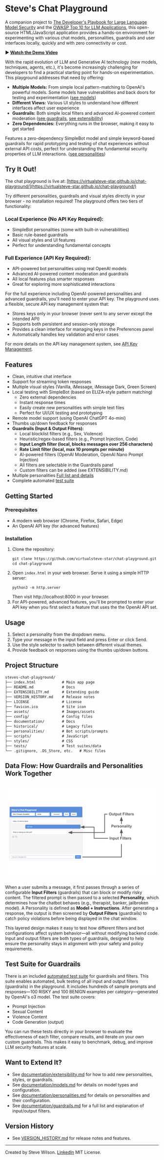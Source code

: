 # Steve's Chat Playground

A companion project to [The Developer's Playbook for Large Language Model Security](https://www.amazon.com/Developers-Playbook-Large-Language-Security/dp/109816220X) and the [OWASP Top 10 for LLM Applications](https://genai.owasp.org), this open-source HTML/JavaScript application provides a hands-on environment for experimenting with various chat models, personalities, guardrails and user interfaces locally, quickly and with zero connectivity or cost.

**▶️ [Watch the Demo Video](https://youtu.be/3lPvKyifFMI)**

With the rapid evolution of LLM and Generative AI technology (new models, techniques, agents, etc.), it's become increasingly challenging for developers to find a practical starting point for hands-on experimentation. This playground addresses that need by offering:

- **Multiple Models:** From simple local pattern-matching to OpenAI's powerful models.  Some models have vulnerabilities and back doors for testing and experimentation ([see models](documentation/models.md))
- **Different Views:** Various UI styles to understand how different interfaces affect user experience
- **Guardrails:** Both simple local filters and advanced AI-powered content moderation ([see guardrails](documentation/guardrails.md), [see extensibility](documentation/extensibility.md))
- **Zero Dependencies:** Everything runs in the browser, making it easy to get started

Features a zero-dependency SimpleBot model and simple keyword-based guardrails for rapid prototyping and testing of chat experiences without external API costs, perfect for understanding the fundamental security properties of LLM interactions. ([see personalities](documentation/personalities.md))

## Try It Out!

The chat playground is live at: [https://virtualsteve-star.github.io/chat-playground/](https://virtualsteve-star.github.io/chat-playground/)

Try different personalities, guardrails and visual styles directly in your browser - no installation required! The playground offers two tiers of functionality:

### Local Experience (No API Key Required):
- SimpleBot personalities (some with built-in vulnerabilities)
- Basic rule-based guardrails
- All visual styles and UI features
- Perfect for understanding fundamental concepts

### Full Experience (API Key Required):
- API-powered bot personalities using real OpenAI models
- Advanced AI-powered content moderation and guardrails
- All local features plus smarter responses
- Great for exploring more sophisticated interactions

For the full experience including OpenAI-powered personalities and advanced guardrails, you'll need to enter your API key. The playground uses a flexible, secure API key management system that:
- Stores keys only in your browser (never sent to any server except the intended API)
- Supports both persistent and session-only storage
- Provides a clean interface for managing keys in the Preferences panel
- Automatically handles key validation and error cases

For more details on the API key management system, see [API Key Management](documentation/api_key_management.md).

## Features
- Clean, intuitive chat interface
- Support for streaming token responses
- Multiple visual styles (Vanilla, iMessage, iMessage Dark, Green Screen)
- Local testing with SimpleBot (based on ELIZA-style pattern matching)
  - Zero external dependencies
  - Instant response times
  - Easily create new personalities with simple text files
  - Perfect for UI/UX testing and prototyping
- Remote model support (using OpenAI ChatGPT 4o-mini)
- Thumbs up/down feedback for responses
- **Guardrails (Input & Output Filters):**
  - Local blocklist filters (e.g., Sex, Violence)
  - Heuristic/regex-based filters (e.g., Prompt Injection, Code)
  - **Input Length filter (local, blocks messages over 256 characters)**
  - **Rate Limit filter (local, max 10 prompts per minute)**
  - AI-powered filters (OpenAI Moderation, OpenAI Nano Prompt Injection)
  - All filters are selectable in the Guardrails panel
  - Custom filters can be added (see EXTENSIBILITY.md)
- Multiple personalities [Full list and details](documentation/personalities.md)
- Complete automated [test suite](documentation/tests.md)

## Getting Started

### Prerequisites
- A modern web browser (Chrome, Firefox, Safari, Edge)
- An OpenAI API key (for advanced features)

### Installation
1. Clone the repository:
   ```
   git clone https://github.com/virtualsteve-star/chat-playground.git
   cd chat-playground
   ```
2. Open `index.html` in your web browser. Serve it using a simple HTTP server:
   ```
   python3 -m http.server
   ```
   Then visit http://localhost:8000 in your browser.
3. For API-powered, advanced features, you'll be prompted to enter your API key when you first select a feature that uses the the OpenAI API set.

## Usage
1. Select a personality from the dropdown menu.
2. Type your message in the input field and press Enter or click Send.
3. Use the style selector to switch between different visual themes.
4. Provide feedback on responses using the thumbs up/down buttons.

## Project Structure

```
steves-chat-playground/
├── index.html            # Main app page
├── README.md             # Docs
├── EXTENSIBILITY.md      # Extending guide
├── VERSION_HISTORY.md    # Release notes
├── LICENSE               # License
├── favicon.ico           # Site icon
├── assets/               # Images/assets
├── config/               # Config files
├── documentation/        # Docs
├── historical/           # Legacy files
├── personalities/        # Bot scripts/prompts
├── scripts/              # JavaScript
├── styles/               # CSS
├── tests/                # Test suites/data
└── .gitignore, .DS_Store, etc.   # Misc files
```

## Data Flow: How Guardrails and Personalities Work Together

<img src="documentation/DataFlow.svg" alt="Data Flow Diagram" style="max-width: 100%; height: auto; margin: 16px 0;">

When a user submits a message, it first passes through a series of configurable **Input Filters** (guardrails) that can block or modify risky content. The filtered prompt is then passed to a selected **Personality**, which determines how the chatbot behaves (e.g., therapist, banker, jailbroken model). A Personality is defined as **Model + Instructions**. After generating a response, the output is then screened by **Output Filters** (guardrails) to catch policy violations before being displayed in the chat window.

This layered design makes it easy to test how different filters and bot configurations affect system behavior—all without modifying backend code. Input and output filters are both types of guardrails, designed to help ensure the personality stays in alignment with your safety and policy requirements.

## Test Suite for Guardrails

There is an included [automated test suite](documentation/tests.md) for guardrails and filters. This suite enables automated, bulk testing of all input and output filters (guardrails) in the playground. It includes hundreds of sample prompts and responses—100 RISKY and 100 BENIGN examples per category—generated by OpenAI's o3 model. The test suite covers:

- Prompt Injection
- Sexual Content
- Violence Content
- Code Generation (output)

You can run these tests directly in your browser to evaluate the effectiveness of each filter, compare results, and iterate on your own custom guardrails. This makes it easy to benchmark, debug, and improve LLM security features at scale.

## Want to Extend It?
- See [documentation/extensibility.md](documentation/extensibility.md) for how to add new personalities, styles, or guardrails.
- See [documentation/models.md](documentation/models.md) for details on model types and configuration.
- See [documentation/personalities.md](documentation/personalities.md) for details on personalities and their configuration.
- See [documentation/guardrails.md](documentation/guardrails.md) for a full list and explanation of input/output filters.

## Version History
- See [VERSION_HISTORY.md](VERSION_HISTORY.md) for release notes and features.

---

Created by Steve Wilson. [LinkedIn](https://www.linkedin.com/in/wilsonsd/)
MIT License. 